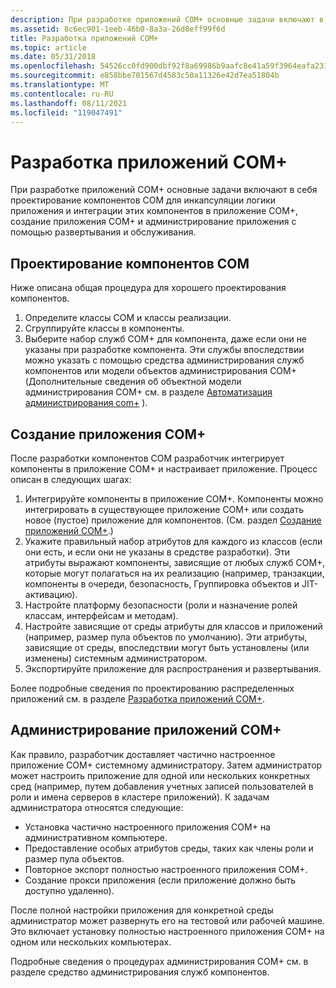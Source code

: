 ```yaml
---
description: При разработке приложений COM+ основные задачи включают в себя проектирование компонентов COM для инкапсуляции логики приложения и интеграции этих компонентов в приложение COM+, создание приложения COM+ и администрирование приложения с помощью развертывания и обслуживания.
ms.assetid: 8c6ec901-1eeb-46b0-8a3a-26d8eff99f6d
title: Разработка приложений COM+
ms.topic: article
ms.date: 05/31/2018
ms.openlocfilehash: 54526cc0fd900dbf92f8a69986b9aafc8e41a59f3964eafa2317b196ffbf6f0f
ms.sourcegitcommit: e858bbe701567d4583c50a11326e42d7ea51804b
ms.translationtype: MT
ms.contentlocale: ru-RU
ms.lasthandoff: 08/11/2021
ms.locfileid: "119047491"
---
```

# <a name="developing-com-applications"></a>Разработка приложений COM+

При разработке приложений COM+ основные задачи включают в себя проектирование компонентов COM для инкапсуляции логики приложения и интеграции этих компонентов в приложение COM+, создание приложения COM+ и администрирование приложения с помощью развертывания и обслуживания.

## <a name="designing-com-components"></a>Проектирование компонентов COM

Ниже описана общая процедура для хорошего проектирования компонентов.

1.  Определите классы COM и классы реализации.
2.  Сгруппируйте классы в компоненты.
3.  Выберите набор служб COM+ для компонента, даже если они не указаны при разработке компонента. Эти службы впоследствии можно указать с помощью средства администрирования служб компонентов или модели объектов администрирования COM+ (Дополнительные сведения об объектной модели администрирования COM+ см. в разделе [Автоматизация администрирования com+](automating-com--administration.md) ).

## <a name="creating-the-com-application"></a>Создание приложения COM+

После разработки компонентов COM разработчик интегрирует компоненты в приложение COM+ и настраивает приложение. Процесс описан в следующих шагах:

1.  Интегрируйте компоненты в приложение COM+. Компоненты можно интегрировать в существующее приложение COM+ или создать новое (пустое) приложение для компонентов. (См. раздел [Создание приложений COM+](creating-com--applications.md).)
2.  Укажите правильный набор атрибутов для каждого из классов (если они есть, и если они не указаны в средстве разработки). Эти атрибуты выражают компоненты, зависящие от любых служб COM+, которые могут полагаться на их реализацию (например, транзакции, компоненты в очереди, безопасность, Группировка объектов и JIT-активацию).
3.  Настройте платформу безопасности (роли и назначение ролей классам, интерфейсам и методам).
4.  Настройте зависящие от среды атрибуты для классов и приложений (например, размер пула объектов по умолчанию). Эти атрибуты, зависящие от среды, впоследствии могут быть установлены (или изменены) системным администратором.
5.  Экспортируйте приложение для распространения и развертывания.

Более подробные сведения по проектированию распределенных приложений см. в разделе [Разработка приложений COM+](designing-com--applications.md).

## <a name="administering-com-applications"></a>Администрирование приложений COM+

Как правило, разработчик доставляет частично настроенное приложение COM+ системному администратору. Затем администратор может настроить приложение для одной или нескольких конкретных сред (например, путем добавления учетных записей пользователей в роли и имена серверов в кластере приложений). К задачам администратора относятся следующие:

-   Установка частично настроенного приложения COM+ на административном компьютере.
-   Предоставление особых атрибутов среды, таких как члены роли и размер пула объектов.
-   Повторное экспорт полностью настроенного приложения COM+.
-   Создание прокси приложения (если приложение должно быть доступно удаленно).

После полной настройки приложения для конкретной среды администратор может развернуть его на тестовой или рабочей машине. Это включает установку полностью настроенного приложения COM+ на одном или нескольких компьютерах.

Подробные сведения о процедурах администрирования COM+ см. в разделе средство администрирования служб компонентов.

 

 



